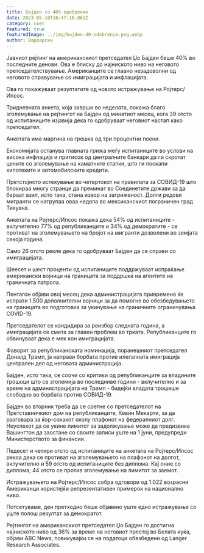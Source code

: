 ```yaml
---
title: Бајден со 40% одобрение
date: 2023-05-10T16:47:16.861Z
category: свет
featured: true
featuredImage: ../img/bajden-40-odobrenie.png.webp
author: Вардарски
---
```

Јавниот рејтинг на американскиот претседател Џо Бајден беше 40% во последните денови. Ова е блиску до најниското ниво на неговото претседателствување. Американците се главно незадоволни од неговото справување со имиграцијата и инфлацијата.

Ова го покажуваат резултатите од новото истражување на Ројтерс/Ипсос.

Тридневната анкета, која заврши во неделата, покажа благо зголемување на рејтингот на Бајден од минатиот месец, кога 39 отсто од испитаниците изјавија дека го одобруваат неговиот настап како претседател.

Анкетата има маргина на грешка од три процентни поени.

Економијата останува главната грижа меѓу испитаниците во услови на висока инфлација и притисок од централните банкари да ги скротат цените со зголемување на каматните стапки, што ги поскапи хипотеките и автомобилските кредити.

Претстојното истекување во четвртокот на правилата за СОВИД-19 што блокираа многу странци да преминат во Соединетите држави за да бараат азил, исто така, стана извор на загриженост. Долги редови мигранти се натрупаа оваа недела во мексиканскиот пограничен град Тихуана.

Анкетата на Ројтерс/Ипсос покажа дека 54% од испитаниците - вклучително 77% од републиканците и 34% од демократите - се противат на зголемувањето на бројот на мигранти дозволени во земјата секоја година.

Само 26 отсто рекле дека го одобруваат Бајден да се справи со имиграцијата.

Шеесет и шест проценти од испитаниците поддржуваат испраќање американски војници на границата за поддршка на агентите на граничната патрола.

Пентагон објави овој месец дека администрацијата привремено ќе испрати 1.500 дополнителни војници за да помогне во обезбедувањето на границата во подготовка за укинување на граничните ограничувања COVID-19.

Претседателот се кандидира за реизбор следната година, а имиграцијата се смета за главен проблем во трката. Републиканците го обвинуваат дека е мек кон имиграцијата.

Фаворит за републиканската номинација, поранешниот претседател Доналд Трамп, ја направи борбата против илегалната имиграција централен дел од неговата администрација.

Бајден, исто така, се соочи со критики од републиканците за владините трошоци што се зголемија во последниве години - вклучително и за време на администрацијата на Трамп - бидејќи владата трошеше слободно во борбата против СОВИД-19.

Бајден во вторник треба да се сретне со претседателот на Претставничкиот дом на републиканците, Кевин Мекарти, за да разговара за ќор-сокакот околу плафонот на федералниот долг. Неуспехот да се укине лимитот за задолжување може да предизвика Вашингтон да заостане со своите записи уште на 1 јуни, предупреди Министерството за финансии.

Педесет и четири отсто од испитаниците на анкетата на Ројтерс/Ипсос рекоа дека се противат на зголемувањето на плафонот на долгот, вклучително и 59 отсто од испитаниците без диплома. Кај оние со диплома, 44 отсто се против зголемување на лимитот за заемот.

Истражувањето на Ројтерс/Ипсос собра одговори од 1.022 возрасни Американци користејќи репрезентативен примерок на национално ниво.

Потсетуваме, ден претходно беше објавено уште едно истражување со уште полош резултат за демократот.

Рејтингот на американскиот претседател Џо Бајден го достигна најниското ниво од 36% за време на неговиот престој во Белата куќа, објави ABC News, повикувајќи се на податоци обезбедени од Langer Research Associates.